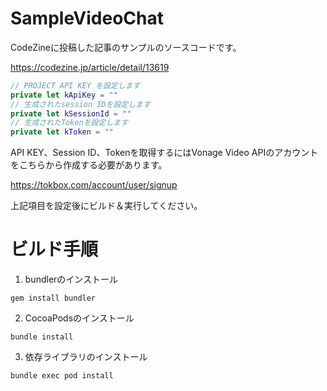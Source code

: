 # SampleVideoChat
CodeZineに投稿した記事のサンプルのソースコードです。

https://codezine.jp/article/detail/13619

``` swift
// PROJECT API KEY を設定します
private let kApiKey = ""
// 生成されたsession IDを設定します
private let kSessionId = ""
// 生成されたTokenを設定します
private let kToken = ""
```

API KEY、Session ID、Tokenを取得するにはVonage Video APIのアカウントをこちらから作成する必要があります。

https://tokbox.com/account/user/signup

上記項目を設定後にビルド＆実行してください。

# ビルド手順

1. bundlerのインストール
```
gem install bundler
```

2. CocoaPodsのインストール
```
bundle install
```

3. 依存ライブラリのインストール
```
bundle exec pod install
```
